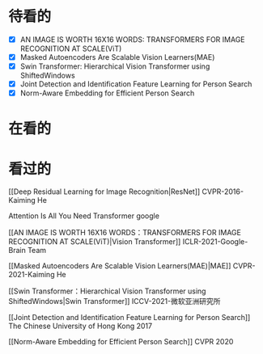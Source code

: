 # 待看的

- [x] AN IMAGE IS WORTH 16X16 WORDS: TRANSFORMERS FOR IMAGE RECOGNITION AT SCALE(ViT)
- [x] Masked Autoencoders Are Scalable Vision Learners(MAE)
- [x] Swin Transformer: Hierarchical Vision Transformer using ShiftedWindows
- [x] Joint Detection and Identification Feature Learning for Person Search
- [x] Norm-Aware Embedding for Efficient Person Search

# 在看的



# 看过的

[[Deep Residual Learning for Image Recognition|ResNet]]
	CVPR-2016-Kaiming He 

Attention Is All You Need
	Transformer  google

[[AN IMAGE IS WORTH 16X16 WORDS：TRANSFORMERS FOR IMAGE RECOGNITION AT SCALE(ViT)|Vision Transformer]]
	ICLR-2021-Google-Brain Team

[[Masked Autoencoders Are Scalable Vision Learners(MAE)|MAE]]
	CVPR-2021-Kaiming He

[[Swin Transformer：Hierarchical Vision Transformer using ShiftedWindows|Swin Transformer]]
	ICCV-2021-微软亚洲研究所

[[Joint Detection and Identification Feature Learning for Person Search]]
	The Chinese University of Hong Kong 2017

[[Norm-Aware Embedding for Efficient Person Search]]
	CVPR 2020